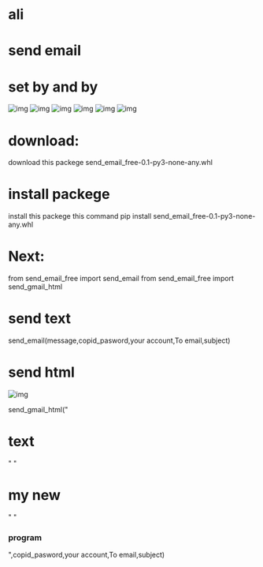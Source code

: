 ﻿# ali
# send email
# set by and by
![img](https://i.ibb.co/XW67rFf/1.png)
![img](https://i.ibb.co/ZGM6KY1/2.png)
![img](https://i.ibb.co/4jsPNBM/3.png)
![img](https://i.ibb.co/2n3fzgx/4.png)
![img](https://i.ibb.co/nswCH88/5.png)
![img](https://i.ibb.co/zNjL1xB/6.png)
# download:
download this packege send_email_free-0.1-py3-none-any.whl
# install packege 
install this packege this command pip install  send_email_free-0.1-py3-none-any.whl
# Next:
from send_email_free import send_email
from send_email_free import send_gmail_html
# send text
send_email(message,copid_pasword,your account,To email,subject)
# send html
![img](https://i.ibb.co/W5dbqMV/7.png)

send_gmail_html("<h1>text</h1>"
                "<h1>my new</h1>"
                "<h3>program</h3>",copid_pasword,your account,To email,subject)

